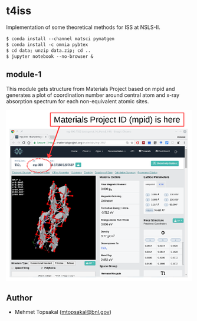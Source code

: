 # t4iss
Implementation of some theoretical methods for ISS at NSLS-II.

    $ conda install --channel matsci pymatgen
    $ conda install -c omnia pybtex 
    $ cd data; unzip data.zip; cd ..
    $ jupyter notebook --no-browser &

## module-1
This module gets structure from Materials Project based on mpid and generates 
a plot of coordination number around central atom and x-ray absorption spectrum
for each non-equivalent atomic sites.

![](img/mp.png)


## Author
* Mehmet Topsakal (mtopsakal@bnl.gov)
